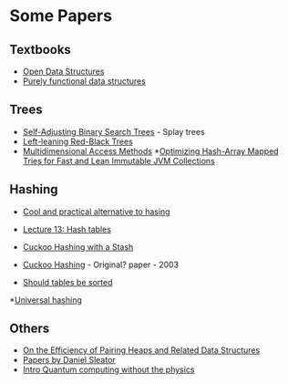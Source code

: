 # Some Papers

## Textbooks

* [Open Data Structures](http://opendatastructures.org/)
* [Purely functional data structures](https://www.cs.cmu.edu/~rwh/theses/okasaki.pdf)

## Trees

* [Self-Adjusting Binary Search Trees](https://www.cs.cmu.edu/~sleator/papers/self-adjusting.pdf) - Splay trees
* [Left-leaning Red-Black Trees](https://www.cs.princeton.edu/~rs/talks/LLRB/LLRB.pdf)
* [Multidimensional Access Methods](http://web.eecs.umich.edu/~jag/eecs584/papers/multidim_index.pdf)
*[Optimizing Hash-Array Mapped Tries for
Fast and Lean Immutable JVM Collections](https://michael.steindorfer.name/publications/oopsla15.pdf)

## Hashing
* [Cool and practical alternative to hasing](http://www.ru.is/faculty/ulfar/CuckooHash.pdf)
* [Lecture 13: Hash tables](http://www.cs.cornell.edu/courses/cs3110/2014fa/lectures/13/lec13.html)
* [Cuckoo Hashing with a Stash](http://citeseerx.ist.psu.edu/viewdoc/summary?doi=10.1.1.152.685)
* [Cuckoo Hashing](http://www.di.ens.fr/~vergnaud/algo0910/Cuckoo.pdf) - Original? paper - 2003

* [Should tables be sorted](https://www.cs.umd.edu/users/gasarch/TOPICS/ramsey/tables.pdf)

*[Universal hashing](https://en.wikipedia.org/wiki/Universal_hashing)
## Others

* [On the Efficiency of Pairing Heaps and Related Data Structures](http://www.uqac.ca/azinflou/Fichiers840/EfficiencyPairingHeap.pdf)
* [Papers by Daniel Sleator](https://www.cs.cmu.edu/~sleator/papers/)
* [Intro Quantum computing without the physics](https://arxiv.org/abs/1708.03684)

